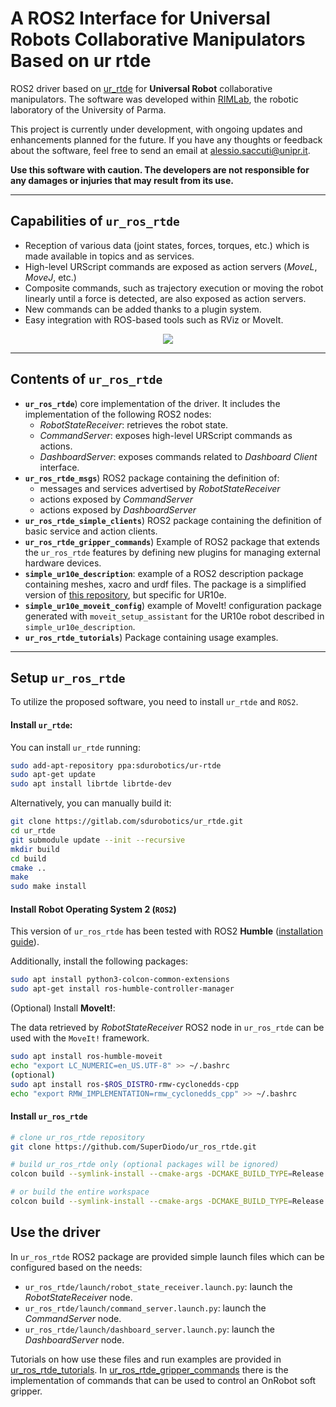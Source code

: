 
# A ROS2 Interface for Universal Robots Collaborative Manipulators Based on ur rtde

ROS2 driver based on [ur_rtde](https://gitlab.com/sdurobotics/ur_rtde) for **Universal Robot** collaborative manipulators. The software was developed within [RIMLab](https://rimlab.ce.unipr.it/), the robotic laboratory of the University of Parma. 

This project is currently under development, with ongoing updates and enhancements planned for the future. If you have any thoughts or feedback about the software, feel free to send an email at alessio.saccuti@unipr.it.

**Use this software with caution. The developers are not responsible for any damages or injuries that may result from its use.**

---

## Capabilities of `ur_ros_rtde`
- Reception of various data (joint states, forces, torques, etc.) which is made available in topics and as services.
- High-level URScript commands are exposed as action servers (*MoveL*, *MoveJ*, etc.)
- Composite commands, such as trajectory execution or moving the robot linearly until a force is detected, are also exposed as action servers.
- New commands can be added thanks to a plugin system.
- Easy integration with ROS-based tools such as RViz or MoveIt.

<p align="center">
  <img src="images/dual.gif">
</p>

---

## Contents of `ur_ros_rtde`
- **`ur_ros_rtde`**) core implementation of the driver. It includes the implementation of the following ROS2 nodes:
  - *RobotStateReceiver*: retrieves the robot state.
  - *CommandServer*: exposes high-level URScript commands as actions.
  - *DashboardServer*: exposes commands related to *Dashboard Client* interface.
- **`ur_ros_rtde_msgs`**) ROS2 package containing the definition of:
  - messages and services advertised by *RobotStateReceiver*
  - actions exposed by *CommandServer*
  - actions exposed by *DashboardServer*
- **`ur_ros_rtde_simple_clients`**) ROS2 package containing the definition of basic service and action clients.
- **`ur_ros_rtde_gripper_commands`**) Example of ROS2 package that extends the `ur_ros_rtde` features by defining new plugins for managing external hardware devices. 
- **`simple_ur10e_description`**: example of a ROS2 description package containing meshes, xacro and urdf files. The package is a simplified version of [this repository](https://github.com/UniversalRobots/Universal_Robots_ROS2_Description), but specific for UR10e.
- **`simple_ur10e_moveit_config`**) example of MoveIt! configuration package generated with `moveit_setup_assistant` for the UR10e robot described in `simple_ur10e_description`.
- **`ur_ros_rtde_tutorials`**) Package containing usage examples.

---
## Setup `ur_ros_rtde`

To utilize the proposed software, you need to install `ur_rtde` and `ROS2`.

#### Install `ur_rtde`:

  You can install `ur_rtde` running: 
  ```bash
  sudo add-apt-repository ppa:sdurobotics/ur-rtde
  sudo apt-get update
  sudo apt install librtde librtde-dev
  ```

  Alternatively, you can manually build it:

  ```bash
  git clone https://gitlab.com/sdurobotics/ur_rtde.git
  cd ur_rtde
  git submodule update --init --recursive
  mkdir build
  cd build
  cmake ..
  make 
  sudo make install
  ```

#### Install Robot Operating System 2 (`ROS2`)

This version of `ur_ros_rtde` has been tested with ROS2 **Humble** ([installation guide](https://docs.ros.org/en/humble/Installation/Ubuntu-Install-Debians.html)).

Additionally, install the following packages:
  ```bash
  sudo apt install python3-colcon-common-extensions
  sudo apt-get install ros-humble-controller-manager
  ```

(Optional) Install **MoveIt!**:

The data retrieved by *RobotStateReceiver* ROS2 node in `ur_ros_rtde` can be used with the `MoveIt!` framework.

  ```bash
  sudo apt install ros-humble-moveit
  echo "export LC_NUMERIC=en_US.UTF-8" >> ~/.bashrc
  (optional)
  sudo apt install ros-$ROS_DISTRO-rmw-cyclonedds-cpp
  echo "export RMW_IMPLEMENTATION=rmw_cyclonedds_cpp" >> ~/.bashrc
  ```

#### Install `ur_ros_rtde`
```bash
# clone ur_ros_rtde repository
git clone https://github.com/SuperDiodo/ur_ros_rtde.git

# build ur_ros_rtde only (optional packages will be ignored)
colcon build --symlink-install --cmake-args -DCMAKE_BUILD_TYPE=Release --packages-up-to ur_ros_rtde

# or build the entire workspace
colcon build --symlink-install --cmake-args -DCMAKE_BUILD_TYPE=Release
```

## Use the driver

In `ur_ros_rtde` ROS2 package are provided simple launch files which can be configured based on the needs:
- `ur_ros_rtde/launch/robot_state_receiver.launch.py`: launch the *RobotStateReceiver* node.
- `ur_ros_rtde/launch/command_server.launch.py`: launch the *CommandServer* node.
- `ur_ros_rtde/launch/dashboard_server.launch.py`: launch the *DashboardServer* node.

Tutorials on how use these files and run examples are provided in [ur_ros_rtde_tutorials](ur_ros_rtde_tutorials).
In [ur_ros_rtde_gripper_commands](ur_ros_rtde_gripper_commands) there is the implementation of commands that can be used to control an OnRobot soft gripper.